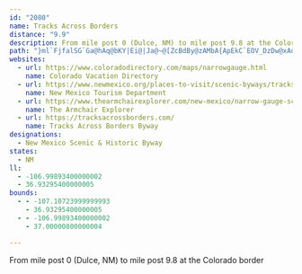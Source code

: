 ```yaml
---
id: "2080"
name: Tracks Across Borders
distance: "9.9"
description: From mile post 0 (Dulce, NM) to mile post 9.8 at the Colorado border
path: "}ml`FjfalSG`Ga@hAq@bKY|Ei@|Ja@~@[ZcBdBy@zAMbA{ApEkC`EOV_DzDw@xAqKhKmIvG{GpEwU|R_EjBe@?mAr@[b@]d@mBnHwKvb@mAxHm@xH?xFMxCqAxEeBhDqAjDUnA^fHM|Em@xK{@jIb@fJz@bDlAhC^pEhDjLPfBBfCm@pGu@hDQvBTdD~BbHlA`FTpGvAtC^dBCl@{@dB{CnDuACmFgB_Aq@mGsHe@?{@`AcAjAl@lCpFzNz@|@dBx@fCv@bE\\hBc@~AsAdEwBlA?~Al@lGbFb@xAz@`J?lCi@dAgBbFq@|CWfEmBrHc@PiAdBGb@iE`@}El@cCrBuDnE_GzEeHvAsEdEcEjEwExBkGxEqDxEyExDaEG_I{@_MgBeGzBmDlLmBtMuKvNiEtNyEzKeE|DeI_@yHw@yD~CsBnNiI~DyNa@qPOaEh@}Ck@oNgG_IkBaGXgDnF_BrZKHqGlJw@?U}@P{FMuAg@Ue@UmA~AY|Oi@lEu@|B{AlCeChAuEhHeAH"
websites:
  - url: https://www.coloradodirectory.com/maps/narrowgauge.html
    name: Colorado Vacation Directory
  - url: https://www.newmexico.org/places-to-visit/scenic-byways/tracks-across-borders/
    name: New Mexico Tourism Department
  - url: https://www.thearmchairexplorer.com/new-mexico/narrow-gauge-scenic-byway.php
    name: The Armchair Explorer
  - url: https://tracksacrossborders.com/
    name: Tracks Across Borders Byway
designations:
  - New Mexico Scenic & Historic Byway
states:
  - NM
ll:
  - -106.99893400000002
  - 36.93295400000005
bounds:
  - - -107.10723999999993
    - 36.93295400000005
  - - -106.99893400000002
    - 37.00000800000004

---
```


From mile post 0 (Dulce, NM) to mile post 9.8 at the Colorado border
